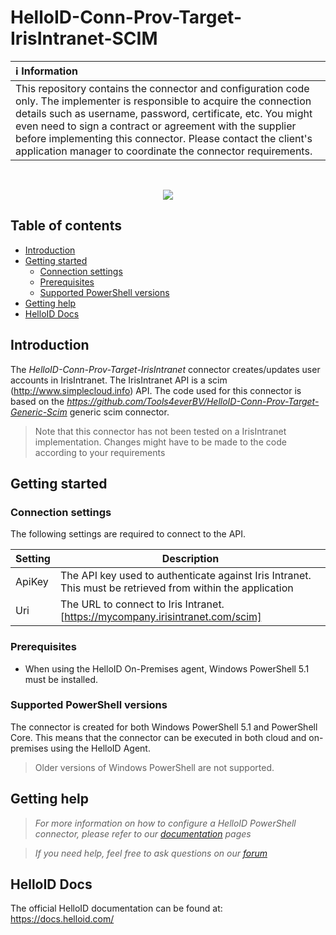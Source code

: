 # HelloID-Conn-Prov-Target-IrisIntranet-SCIM

| :information_source: Information |
|:---------------------------|
| This repository contains the connector and configuration code only. The implementer is responsible to acquire the connection details such as username, password, certificate, etc. You might even need to sign a contract or agreement with the supplier before implementing this connector. Please contact the client's application manager to coordinate the connector requirements.       |

<br />


<p align="center">
  <img src="https://static.irisintranet.com/_1200x630_crop_center-center_82_none/Iris-Intranet.png?mtime=20210422150824&focal=none&tmtime=20210422150832">
</p>

## Table of contents

- [Introduction](#Introduction)
- [Getting started](#Getting-started)
  + [Connection settings](#Connection-settings)
  + [Prerequisites](#Prerequisites)
  + [Supported PowerShell versions](#Supported-PowerShell-versions)
- [Getting help](#Getting-help)
- [HelloID Docs](#HelloID-Docs)

## Introduction

The _HelloID-Conn-Prov-Target-IrisIntranet_ connector creates/updates user accounts in IrisIntranet. The IrisIntranet API is a scim (http://www.simplecloud.info) API. The code used for this connector is based on the _https://github.com/Tools4everBV/HelloID-Conn-Prov-Target-Generic-Scim_ generic scim connector.

> Note that this connector has not been tested on a IrisIntranet implementation. Changes might have to be made to the code according to your requirements

## Getting started

### Connection settings

The following settings are required to connect to the API.

| Setting     | Description |
| ------------ | ----------- |
| ApiKey | The API key used to authenticate against Iris Intranet. This must be retrieved from within the application |
| Uri | The URL to connect to Iris Intranet. [https://mycompany.irisintranet.com/scim]|

### Prerequisites

- When using the HelloID On-Premises agent, Windows PowerShell 5.1 must be installed.

### Supported PowerShell versions

The connector is created for both Windows PowerShell 5.1 and PowerShell Core. This means that the connector can be executed in both cloud and on-premises using the HelloID Agent.

> Older versions of Windows PowerShell are not supported.

## Getting help

> _For more information on how to configure a HelloID PowerShell connector, please refer to our [documentation](https://docs.helloid.com/hc/en-us/articles/360012518799-How-to-add-a-target-system) pages_

> _If you need help, feel free to ask questions on our [forum](https://forum.helloid.com)_

## HelloID Docs

The official HelloID documentation can be found at: https://docs.helloid.com/
